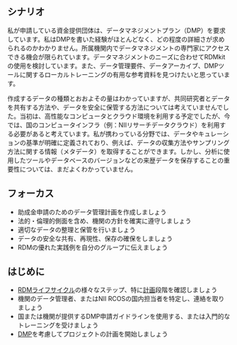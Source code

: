 ## **シナリオ**

私が申請している資金提供団体は、データマネジメントプラン（DMP）を要求しています。私はDMPを書いた経験がほとんどなく、どの程度の詳細さが求められるのかわかりません。所属機関内でデータマネジメントの専門家にアクセスできる機会が限られています。データマネジメントのニーズに合わせてRDMkitの使用を検討しています。また、データ管理要件、データアーカイブ、DMPツールに関するローカルトレーニングの有用な参考資料を見つけたいと思っています。

作成するデータの種類とおおよその量はわかっていますが、共同研究者とデータを共有する方法や、データを安全に保管する方法については考えていませんでした。当初は、高性能なコンピュータとクラウド環境を利用する予定でしたが、今では、国のコンピュータインフラ（例：NIIリサーチデータクラウド）を利用する必要があると考えています。私が携わっている分野では、データやキュレーションの基準が明確に定義されており、例えば、データの収集方法やサンプリング方法に関する情報（メタデータ）を取得することができます。しかし、分析に使用したツールやデータベースのバージョンなどの来歴データを保存することの重要性については、まだよくわかっていません。

## **フォーカス**

* 助成金申請のためのデータ管理計画を作成しましょう
* 法的・倫理的側面を含め、機関の方針を確実に遵守しましょう
* 適切なデータの整理と保管を行いましょう
* データの安全な共有、再現性、保存の確保をしましょう
* RDMの優れた実践例を自分のグループに伝えましょう

## **はじめに**

* [RDMライフサイクル](https://rdmkit.rcos.nii.ac.jp/)の様々なステップ、特に[計画](https://rdmkit.rcos.nii.ac.jp/data-life-cycle/planning)段階を確認しましょう
* 機関のデータ管理者、またはNII RCOSの国内担当者を特定し、連絡を取りましょう
* 国または機関が提供するDMP申請ガイドラインを使用する、または入門的なトレーニングを受けましょう
* [DMP](https://rdmkit.rcos.nii.ac.jp/your-tasks/data_management_plan)を考慮してプロジェクトの計画を開始しましょう